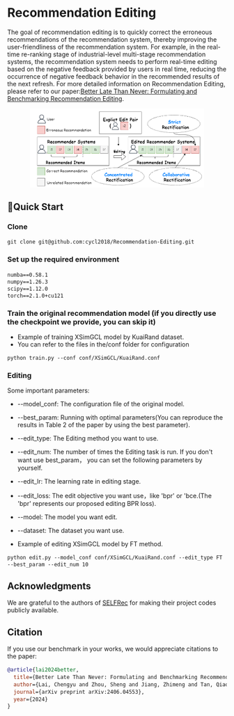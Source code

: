 

# Recommendation Editing
The goal of recommendation editing is to quickly correct the erroneous recommendations of the recommendation system, thereby improving the user-friendliness of the recommendation system. For example, in the real-time re-ranking stage of industrial-level multi-stage recommendation systems, the recommendation system needs to perform real-time editing based on the negative feedback provided by users in real time, reducing the occurrence of negative feedback behavior in the recommended results of the next refresh.
For more detailed information on Recommendation Editing, please refer to our paper:[Better Late Than Never: Formulating and Benchmarking Recommendation Editing](https://arxiv.org/abs/2406.04553).

<div align="center">
<img src="img/editing.png" border="0" width=400px/>
</div>

## 🚀Quick Start

### Clone
```
git clone git@github.com:cycl2018/Recommendation-Editing.git
```
### Set up the required environment
```
numba==0.58.1
numpy==1.26.3
scipy==1.12.0
torch==2.1.0+cu121
```
### Train the original recommendation model (if you directly use the checkpoint we provide, you can skip it)
- Example of training XSimGCL model by KuaiRand dataset.
- You can refer to the files in the/conf folder for configuration
```
python train.py --conf conf/XSimGCL/KuaiRand.conf
```
### Editing
Some important parameters:
- --model_conf: The configuration file of the original model.
- --best_param: Running with optimal parameters(You can reproduce the results in Table 2 of the paper by using the best parameter).
- --edit_type: The Editing method you want to use.
- --edit_num: The number of times the Editing task is run.
If you don't want use best_param， you can set the following parameters by yourself.
- --edit_lr: The learning rate in editing stage.
- --edit_loss: The edit objective you want use，like 'bpr' or 'bce.(The 'bpr' represents our proposed editing BPR loss).
- --model: The model you want edit.
- --dataset: The dataset you want use.


- Example of editing XSimGCL model by FT method.
```
python edit.py --model_conf conf/XSimGCL/KuaiRand.conf --edit_type FT --best_param --edit_num 10
```

## Acknowledgments
We are grateful to the authors of 
[SELFRec](https://github.com/Coder-Yu/SELFRec) 
for making their project codes publicly available.

## Citation
<!-- Our paper on this benchmark will be released soon! -->

If you use our benchmark in your works, we would appreciate citations to the paper:

```bibtex
@article{lai2024better,
  title={Better Late Than Never: Formulating and Benchmarking Recommendation Editing},
  author={Lai, Chengyu and Zhou, Sheng and Jiang, Zhimeng and Tan, Qiaoyu and Bei, Yuanchen and Chen, Jiawei and Zhang, Ningyu and Bu, Jiajun},
  journal={arXiv preprint arXiv:2406.04553},
  year={2024}
}
```

